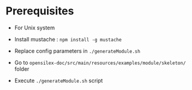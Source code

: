 Prerequisites
==============

- For Unix system

- Install mustache : ``npm install -g mustache``

- Replace config parameters in  ``./generateModule.sh``

- Go to ``opensilex-doc/src/main/resources/examples/module/skeleton/`` folder

- Execute ``./generateModule.sh`` script